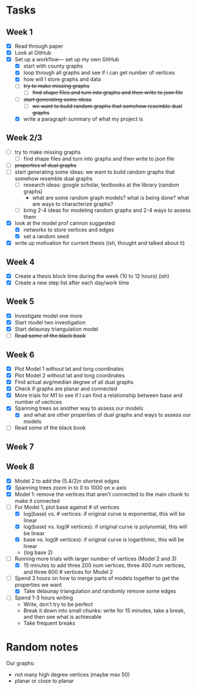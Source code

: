 # Tasks

## Week 1
- [x] Read through paper
- [x] Look at GitHub
- [x] Set up a workflow— set up my own GitHub
    - [x] start with county graphs
    - [x] loop through all graphs and see if i can get number of vertices
    - [x] how will I store graphs and data
    - [ ] ~~try to make missing graphs~~
        - [ ] ~~find shape files and turn into graphs and then write to json file~~
    - [ ] ~~start generating some ideas~~
        - [ ] ~~we want to build random graphs that somehow resemble dual graphs~~
    - [x] write a paragraph summary of what my project is

## Week 2/3
- [ ] try to make missing graphs
    - [ ] find shape files and turn into graphs and then write to json file
- [ ] ~~properties of dual graphs~~
- [ ] start generating some ideas: we want to build random graphs that somehow resemble dual graphs
    - [ ] research ideas: google scholar, textbooks at the library (random graphs)
        - what are some random graph models? what is being done? what are ways to characterize graphs?
    - [ ] bring 2-4 ideas for modeling random graphs and 2-4 ways to assess them
- [x] look at the model prof cannon suggested
    - [x] networkx to store vertices and edges
    - [x] set a random seed
- [x] write up motivation for current thesis (ish, thought and talked about it)

## Week 4
- [x] Create a thesis block time during the week (10 to 12 hours) (ish)
- [x] Create a new step list after each day/work time

## Week 5
- [x] Investigate model one more
- [x] Start model two investigation
- [x] Start delaunay triangulation model
- [ ] ~~Read some of the black book~~

## Week 6
- [x] Plot Model 1 without lat and long coordinates
- [x] Plot Model 2 without lat and long coordinates
- [x] Find actual avg/median degree of all dual graphs
- [x] Check if graphs are planar and connected
- [x] More trials for M1 to see if I can find a relationship between base and number of vectices
- [x] Spanning trees as another way to assess our models
    - [x] and what are other properties of dual graphs and ways to assess our models
- [ ] Read some of the black book

## Week 7

## Week 8
- [x] Model 2 to add the (5.4/2)n shortest edges
- [x] Spanning trees zoom in to 0 to 1000 on x-axis
- [x] Model 1: remove the vertices that aren't connected to the main chunk to make it connected
- [ ] For Model 1, plot base against # of vertices
    - [x] log(base) vs. # vertices: if original curve is exponential, this will be linear
    - [x] log(base) vs. log(# vertices): if original curve is polynomial, this will be linear
    - [x] base vs. log(# vertices): if original curve is logarithmic, this will be linear
    - (log base 2)
- [ ] Running more trials with larger number of vertices (Model 2 and 3)
    - [x] 15 minutes to add three 200 num vertices, three 400 num vertices, and three 600 # vertices for Model 2
- [ ] Spend 3 hours on how to merge parts of models together to get the properties we want
    - [x] Take delaunay triangulation and randomly remove some edges
- [ ] Spend 1-3 hours writing
    - Write, don't try to be perfect
    - Break it down into small chunks: write for 15 minutes, take a break, and then see what is achievable
    - Take frequent breaks

# Random notes
Our graphs:
- not many high degree vertices (maybe max 50)
- planar or close to planar




